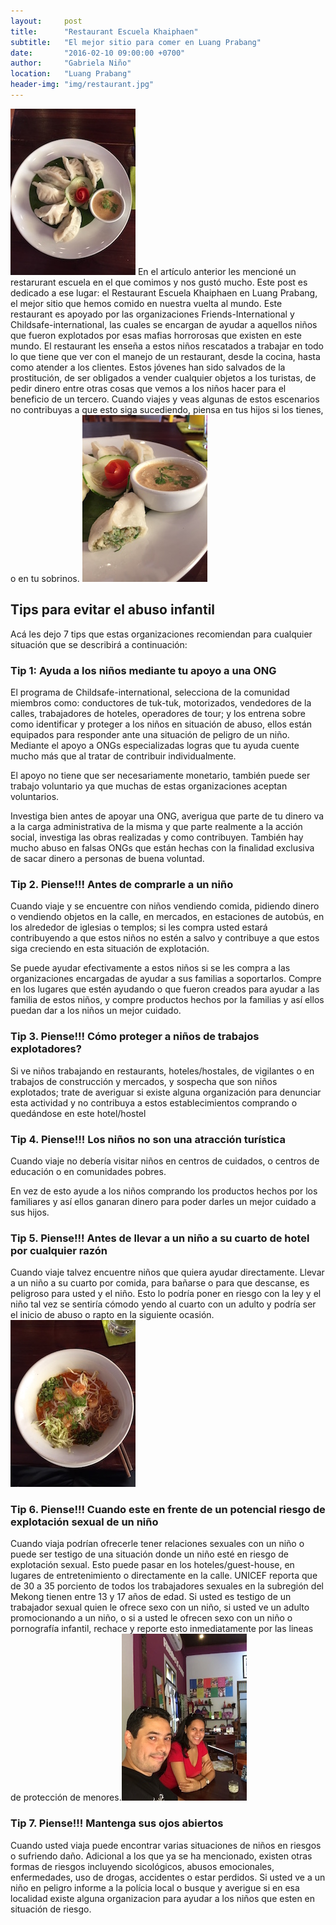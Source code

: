 ```yaml
---
layout:     post
title:      "Restaurant Escuela Khaiphaen"
subtitle:   "El mejor sitio para comer en Luang Prabang"
date:       "2016-02-10 09:00:00 +0700"
author:     "Gabriela Niño"
location:   "Luang Prabang"
header-img: "img/restaurant.jpg"
---
```

![L: gyosas][1] En el artículo anterior les mencioné un restarurant escuela en el que comimos y nos gustó mucho. Este post es dedicado a ese lugar: el Restaurant Escuela Khaiphaen en Luang Prabang, el mejor sitio que hemos comido en nuestra vuelta al mundo. Este restaurant es apoyado por las organizaciones Friends-International y Childsafe-international, las cuales se encargan de ayudar a aquellos niños que fueron explotados por esas mafias horrorosas que existen en este mundo. El restaurant les enseña a estos niños rescatados a trabajar en todo lo que tiene que ver con el manejo de un restaurant, desde la cocina, hasta como atender a los clientes. Estos jóvenes han sido salvados  de la prostitución, de ser obligados a vender cualquier objetos a los turistas, de pedir dinero entre otras cosas que vemos a los niños hacer para el beneficio de un tercero. Cuando viajes y veas algunas de estos escenarios no contribuyas a que esto siga sucediendo, piensa en tus hijos si los tienes, o en tu sobrinos. ![R: gyosas2][2]

## Tips para evitar el abuso infantil
Acá les dejo 7 tips que estas organizaciones recomiendan para cualquier situación que se describirá a continuación:

### Tip 1: Ayuda a los niños mediante tu apoyo a una ONG
El programa de Childsafe-international, selecciona de la comunidad miembros como: conductores de tuk-tuk, motorizados, vendedores de la calles, trabajadores de hoteles, operadores de tour; y los entrena sobre como identificar y proteger a los niños en situación de abuso, ellos están equipados para responder ante una situación de peligro de un niño. Mediante el apoyo a ONGs especializadas logras que tu ayuda cuente mucho más que al tratar de contribuir individualmente.

El apoyo no tiene que ser necesariamente monetario, también puede ser trabajo voluntario ya que muchas de estas organizaciones aceptan voluntarios.

Investiga bien antes de apoyar una ONG, averigua que parte de tu dinero va a la carga administrativa de la misma y que parte realmente a la acción social, investiga las obras realizadas y como contribuyen. También hay mucho abuso en falsas ONGs que están hechas con la finalidad exclusiva de sacar dinero a personas de buena voluntad.

### Tip 2. Piense!!! Antes de comprarle a un niño 
Cuando viaje y se encuentre con niños vendiendo comida, pidiendo dinero o vendiendo objetos en la calle, en mercados, en estaciones de autobús, en los alrededor de iglesias o templos; si les compra usted estará contribuyendo a que estos niños no estén a salvo y contribuye a que estos siga creciendo en esta situación de explotación. 

Se puede ayudar efectivamente a estos niños si se les compra a las organizaciones encargadas de ayudar a sus familias a soportarlos. Compre en los lugares que estén ayudando o que fueron creados para ayudar a las familia de estos niños, y compre productos hechos por la familias y así ellos puedan dar a los niños un mejor cuidado.

### Tip 3. Piense!!!  Cómo proteger a niños de trabajos explotadores? 
Si ve niños trabajando en restaurants, hoteles/hostales, de vigilantes o en trabajos de construcción y mercados, y sospecha que son niños explotados; trate de averiguar si existe alguna organización para denunciar esta actividad y no contribuya a estos establecimientos comprando o quedándose en este hotel/hostel

### Tip 4. Piense!!! Los niños no son una atracción turística
Cuando viaje no debería visitar niños en centros de cuidados, o centros de educación o en comunidades pobres.

En vez de esto ayude a los niños comprando los productos hechos por los familiares y así ellos ganaran dinero para poder darles un mejor cuidado a sus hijos.

### Tip 5. Piense!!! Antes de llevar a un niño a su cuarto de hotel por cualquier razón 
Cuando viaje talvez encuentre niños que quiera ayudar directamente. Llevar a un niño a su cuarto por comida, para bañarse o para que descanse, es peligroso para usted y el niño. Esto lo podría poner en riesgo con la ley y el niño tal vez se sentiría cómodo yendo al cuarto con un adulto y podría ser el inicio de abuso o rapto en la siguiente ocasión. ![L: plato][3]  

### Tip 6. Piense!!! Cuando este en frente de un potencial riesgo de explotación sexual de un niño
Cuando viaja podrían ofrecerle tener relaciones sexuales con un niño o puede ser testigo de una situación donde un niño esté en riesgo de explotación sexual.
Esto puede pasar en los hoteles/guest-house, en lugares de entretenimiento o directamente en la calle. UNICEF reporta que de 30 a 35 porciento de todos los trabajadores sexuales en la subregión del Mekong tienen entre 13 y 17 años de edad. Si usted es testigo de un trabajador sexual quien le ofrece sexo con un niño, si usted ve un adulto promocionando a un niño, o si a usted le ofrecen sexo con un niño o pornografía infantil, rechace y reporte esto inmediatamente por las lineas de protección de menores.![R: nosotros][4]

### Tip 7. Piense!!! Mantenga sus ojos abiertos
Cuando usted viaja puede encontrar varias situaciones de niños en riesgos o sufriendo daño.
Adicional a los que ya se ha mencionado, existen otras formas de riesgos incluyendo sicológicos, abusos emocionales, enfermedades, uso de drogas, accidentes o estar perdidos. Si usted ve a un niño en peligro informe a la polícia local o busque y averigue si en esa localidad existe alguna organizacion para ayudar a los niños que esten en situación de riesgo.

[1]: /img/guiosas.JPG "Gyosas con una salsa de maní" 
[2]: /img/gyosas2.jpg "Gyosas con una salsa de maní"
[3]: /img/plato.JPG
[4]: /img/nosotros.JPG
